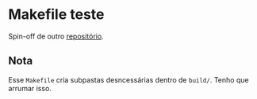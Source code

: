 # Makefile teste
Spin-off de outro [repositório](https://github.com/yudi-azvd/make-tutorial).

## Nota
Esse `Makefile` cria subpastas desncessárias dentro de `build/`. Tenho
que arrumar isso.